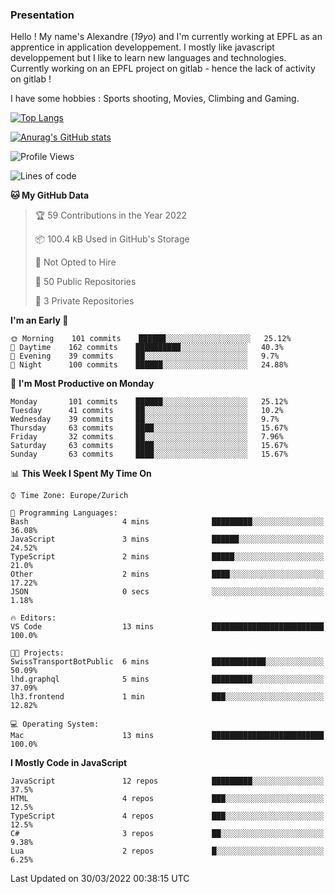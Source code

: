 ### Presentation

Hello ! My name's Alexandre (_19yo_) and I'm currently working at EPFL as an apprentice in application developpement. I mostly like javascript developpement but I like to learn new languages and technologies. Currently working on an EPFL project on gitlab - hence the lack of activity on gitlab !

I have some hobbies : Sports shooting, Movies, Climbing and Gaming.

[![Top Langs](https://github-readme-stats.vercel.app/api/top-langs/?username=jaavlex&layout=compact&langs_count=8&theme=react)](https://github.com/anuraghazra/github-readme-stats)

[![Anurag's GitHub stats](https://github-readme-stats.vercel.app/api?username=jaavlex&theme=react&show_icons=true&count_private=true)](https://github.com/anuraghazra/github-readme-stats)

<!--START_SECTION:waka-->
![Profile Views](http://img.shields.io/badge/Profile%20Views-1-blue)

![Lines of code](https://img.shields.io/badge/From%20Hello%20World%20I%27ve%20Written-198%20Thousand%20lines%20of%20code-blue)

**🐱 My GitHub Data** 

> 🏆 59 Contributions in the Year 2022
 > 
> 📦 100.4 kB Used in GitHub's Storage 
 > 
> 🚫 Not Opted to Hire
 > 
> 📜 50 Public Repositories 
 > 
> 🔑 3 Private Repositories  
 > 
**I'm an Early 🐤** 

```text
🌞 Morning    101 commits    ██████░░░░░░░░░░░░░░░░░░░   25.12% 
🌆 Daytime    162 commits    ██████████░░░░░░░░░░░░░░░   40.3% 
🌃 Evening    39 commits     ██░░░░░░░░░░░░░░░░░░░░░░░   9.7% 
🌙 Night      100 commits    ██████░░░░░░░░░░░░░░░░░░░   24.88%

```
📅 **I'm Most Productive on Monday** 

```text
Monday       101 commits    ██████░░░░░░░░░░░░░░░░░░░   25.12% 
Tuesday      41 commits     ██░░░░░░░░░░░░░░░░░░░░░░░   10.2% 
Wednesday    39 commits     ██░░░░░░░░░░░░░░░░░░░░░░░   9.7% 
Thursday     63 commits     ████░░░░░░░░░░░░░░░░░░░░░   15.67% 
Friday       32 commits     ██░░░░░░░░░░░░░░░░░░░░░░░   7.96% 
Saturday     63 commits     ████░░░░░░░░░░░░░░░░░░░░░   15.67% 
Sunday       63 commits     ████░░░░░░░░░░░░░░░░░░░░░   15.67%

```


📊 **This Week I Spent My Time On** 

```text
⌚︎ Time Zone: Europe/Zurich

💬 Programming Languages: 
Bash                     4 mins              █████████░░░░░░░░░░░░░░░░   36.08% 
JavaScript               3 mins              ██████░░░░░░░░░░░░░░░░░░░   24.52% 
TypeScript               2 mins              █████░░░░░░░░░░░░░░░░░░░░   21.0% 
Other                    2 mins              ████░░░░░░░░░░░░░░░░░░░░░   17.22% 
JSON                     0 secs              ░░░░░░░░░░░░░░░░░░░░░░░░░   1.18%

🔥 Editors: 
VS Code                  13 mins             █████████████████████████   100.0%

🐱‍💻 Projects: 
SwissTransportBotPublic  6 mins              ████████████░░░░░░░░░░░░░   50.09% 
lhd.graphql              5 mins              █████████░░░░░░░░░░░░░░░░   37.09% 
lh3.frontend             1 min               ███░░░░░░░░░░░░░░░░░░░░░░   12.82%

💻 Operating System: 
Mac                      13 mins             █████████████████████████   100.0%

```

**I Mostly Code in JavaScript** 

```text
JavaScript               12 repos            █████████░░░░░░░░░░░░░░░░   37.5% 
HTML                     4 repos             ███░░░░░░░░░░░░░░░░░░░░░░   12.5% 
TypeScript               4 repos             ███░░░░░░░░░░░░░░░░░░░░░░   12.5% 
C#                       3 repos             ██░░░░░░░░░░░░░░░░░░░░░░░   9.38% 
Lua                      2 repos             █░░░░░░░░░░░░░░░░░░░░░░░░   6.25%

```



 Last Updated on 30/03/2022 00:38:15 UTC
<!--END_SECTION:waka-->
